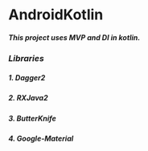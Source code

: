 # AndroidKotlin

##### This project uses **MVP** and **DI** in kotlin. 

### *Libraries*
##### 1. Dagger2
##### 2. RXJava2
##### 3. ButterKnife
##### 4. Google-Material

